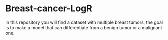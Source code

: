# Breast-cancer-LogR
in this repository you will find a dataset with multiple breast tumors, the goal is to make a model that can differentiate from a benign tumor or a malignant one.
